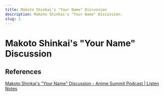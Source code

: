 ```yaml
---
title: Makoto Shinkai's "Your Name" Discussion
description: Makoto Shinkai's "Your Name" Discussion.
slug: 1
---
```


# Makoto Shinkai's "Your Name" Discussion

## References

[Makoto Shinkai's "Your Name" Discussion - Anime Summit Podcast | Listen Notes](https://www.listennotes.com/podcasts/anime-summit-podcast/makoto-shinkais-your-name-FmRkTnj0f6h/)
